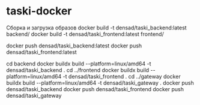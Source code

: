 # taski-docker

Сборка и загрузка образов
docker build -t densad/taski_backend:latest backend/
docker build -t densad/taski_frontend:latest frontend/

docker push densad/taski_backend:latest
docker push densad/taski_frontend:latest 

cd backend
docker buildx build --platform=linux/amd64 -t densad/taski_backend .
cd ../frontend
docker buildx build --platform=linux/amd64 -t densad/taski_frontend .
cd ../gateway
docker buildx build --platform=linux/amd64 -t densad/taski_gateway .
docker push densad/taski_backend
docker push densad/taski_frontend
docker push densad/taski_gateway 
